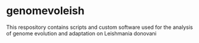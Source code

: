 # genomevoleish
This respository contains scripts and custom software used for the analysis of genome evolution and adaptation on Leishmania donovani
